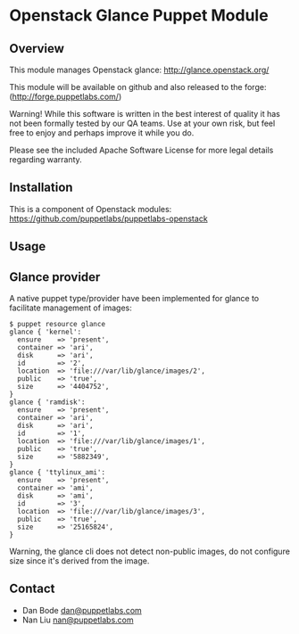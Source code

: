 # Openstack Glance Puppet Module #

## Overview ##
This module manages Openstack glance:
http://glance.openstack.org/

This module will be available on github and also released to the forge:
(http://forge.puppetlabs.com/)

Warning! While this software is written in the best interest of quality it has not been formally tested by our QA teams. Use at your own risk, but feel free to enjoy and perhaps improve it while you do.

Please see the included Apache Software License for more legal details regarding warranty.

## Installation ##

This is a component of Openstack modules:
https://github.com/puppetlabs/puppetlabs-openstack

## Usage ##

## Glance provider ##

A native puppet type/provider have been implemented for glance to facilitate management of images:

    $ puppet resource glance
    glance { 'kernel':
      ensure    => 'present',
      container => 'ari',
      disk      => 'ari',
      id        => '2',
      location  => 'file:///var/lib/glance/images/2',
      public    => 'true',
      size      => '4404752',
    }
    glance { 'ramdisk':
      ensure    => 'present',
      container => 'ari',
      disk      => 'ari',
      id        => '1',
      location  => 'file:///var/lib/glance/images/1',
      public    => 'true',
      size      => '5882349',
    }
    glance { 'ttylinux_ami':
      ensure    => 'present',
      container => 'ami',
      disk      => 'ami',
      id        => '3',
      location  => 'file:///var/lib/glance/images/3',
      public    => 'true',
      size      => '25165824',
    }

Warning, the glance cli does not detect non-public images, do not configure size since it's derived from the image.

## Contact ##
* Dan Bode <dan@puppetlabs.com>
* Nan Liu <nan@puppetlabs.com>
